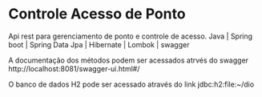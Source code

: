 # Controle Acesso de Ponto
Api rest para gerenciamento de ponto e controle de acesso.
Java | Spring boot | Spring Data Jpa | Hibernate | Lombok | swagger

A documentação dos métodos podem ser acessados atrvés do swagger
http://localhost:8081/swagger-ui.html#/


O banco de dados H2 pode ser acessado através do link jdbc:h2:file:~/dio
